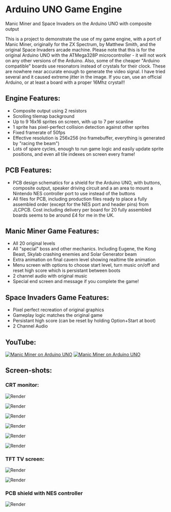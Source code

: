# Arduino UNO Game Engine
Manic Miner and Space Invaders on the Arduino UNO with composite output

This is a project to demonstrate the use of my game engine, with a port of Manic Miner, originally for the ZX Spectrum, by Matthew Smith, and the original Space Invaders arcade machine. Please note that this is for the original Arduino UNO with the ATMega328P microcontroller - it will not work on any other versions of the Arduino. Also, some of the cheaper "Arduino compatible" boards use resonators instead of crystals for their clock. These are nowhere near accurate enough to generate the video signal. I have tried several and it caused extreme jitter in the image. If you can, use an official Arduino, or at least a board with a proper 16Mhz crystal!!


## Engine Features:

+ Composite output using 2 resistors
+ Scrolling tilemap background
+ Up to 9 16x16 sprites on screen, with up to 7 per scanline
+ 1 sprite has pixel-perfect collision detection against other sprites
+ Fixed framerate of 50fps
+ Effective resolution is 256x256 (no framebuffer, everything is generated by "racing the beam")
+ Lots of spare cycles, enough to run game logic and easily update sprite positions, and even all tile indexes on screen every frame!


## PCB Features:
  
+ PCB design schematics for a shield for the Arduino UNO, with buttons, composite output, speaker driving circuit and a an area to mount a Nintendo NES controller port to use instead of the buttons
+ All files for PCB, including production files ready to place a fully assembled order (except for the NES port and header pins) from JLCPCB. Cost including delivery per board for 20 fully assembled boards seems to be around £4 for me in the UK.


## Manic Miner Game Features:

+ All 20 original levels
+ All "special" boss and other mechanics. Including Eugene, the Kong Beast, Skylab crashing enemies and Solar Generator beam
+ Extra animation on final cavern level showing realtime tile animation
+ Menu screen with options to choose start level, turn music on/off and reset high score which is persistant between boots
+ 2 channel audio with original music
+ Special end screen and message if you complete the game!


## Space Invaders Game Features:

+ Pixel perfect recreation of original graphics
+ Gameplay logic matches the original game
+ Persistant high score (can be reset by holding Option+Start at boot)
+ 2 Channel Audio


## YouTube:
 
[![Manic Miner on Arduino UNO](https://img.youtube.com/vi/dm_dUSeIqC4/0.jpg)](https://www.youtube.com/watch?v=dm_dUSeIqC4)
[![Manic Miner on Arduino UNO](https://img.youtube.com/vi/EYmaM6yEfL8/0.jpg)](https://www.youtube.com/watch?v=EYmaM6yEfL8)


## Screen-shots:

### CRT monitor:

![Render](./images/1.jpg?raw=true)

![Render](./images/2.jpg?raw=true)

![Render](./images/3.jpg?raw=true)

![Render](./images/4.jpg?raw=true)

![Render](./images/5.jpg?raw=true)

![Render](./images/8.png?raw=true)


### TFT TV screen:

![Render](./images/6.png?raw=true)

![Render](./images/7.png?raw=true)


### PCB shield with NES controller

![Render](./images/console-setup.jpg?raw=true)



